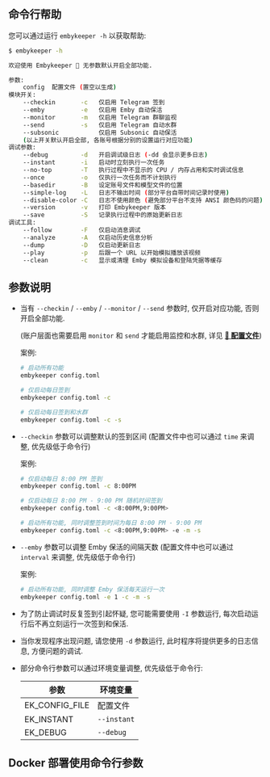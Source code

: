 ## 命令行帮助

您可以通过运行 `embykeeper -h` 以获取帮助:

```bash
$ embykeeper -h

欢迎使用 Embykeeper 🎦 无参数默认开启全部功能.

参数:
    config  配置文件 (置空以生成)
模块开关:
    --checkin       -c   仅启用 Telegram 签到
    --emby          -e   仅启用 Emby 自动保活
    --monitor       -m   仅启用 Telegram 群聊监视
    --send          -s   仅启用 Telegram 自动水群
    --subsonic           仅启用 Subsonic 自动保活
    (以上开关默认开启全部, 各账号根据分别的设置运行对应功能)
调试参数:
    --debug         -d   开启调试级日志 (-dd 会显示更多日志)
    --instant       -i   启动时立刻执行一次任务
    --no-top        -T   执行过程中不显示的 CPU / 内存占用和实时调试信息
    --once          -o   仅执行一次任务而不计划执行
    --basedir       -B   设定账号文件和模型文件的位置
    --simple-log    -L   日志不输出时间 (部分平台自带时间记录时使用)
    --disable-color -C   日志不使用颜色 (避免部分平台不支持 ANSI 颜色码的问题)
    --version       -v   打印 Embykeeper 版本
    --save          -S   记录执行过程中的原始更新日志
调试工具:
    --follow        -F   仅启动消息调试
    --analyze       -A   仅启动历史信息分析
    --dump          -D   仅启动更新日志
    --play          -p   后跟一个 URL 以开始模拟播放该视频
    --clean         -c   显示或清理 Emby 模拟设备和登陆凭据等缓存
```

## 参数说明

- 当有 `--checkin` / `--emby` / `--monitor` / `--send` 参数时, 仅开启对应功能, 否则开启全部功能.

  (账户层面也需要启用 `monitor` 和 `send` 才能启用监控和水群, 详见 [**🔧 配置文件**](/guide/配置文件))

  案例:

  ```bash
  # 启动所有功能
  embykeeper config.toml

  # 仅启动每日签到
  embykeeper config.toml -c

  # 仅启动每日签到和水群
  embykeeper config.toml -c -s
  ```

- `--checkin` 参数可以调整默认的签到区间
  (配置文件中也可以通过 `time` 来调整, 优先级低于命令行)

  案例:

  ```bash
  # 仅启动每日 8:00 PM 签到
  embykeeper config.toml -c 8:00PM

  # 仅启动每日 8:00 PM - 9:00 PM 随机时间签到
  embykeeper config.toml -c <8:00PM,9:00PM>

  # 启动所有功能, 同时调整签到时间为每日 8:00 PM - 9:00 PM
  embykeeper config.toml -c <8:00PM,9:00PM> -e -m -s

  ```

- `--emby` 参数可以调整 Emby 保活的间隔天数
  (配置文件中也可以通过 `interval` 来调整, 优先级低于命令行)

  案例:

  ```bash
  # 启动所有功能, 同时调整 Emby 保活每天运行一次
  embykeeper config.toml -e 1 -c -m -s
  ```

- 为了防止调试时反复签到引起怀疑, 您可能需要使用 `-I` 参数运行, 每次启动运行后不再立刻运行一次签到和保活.
- 当你发现程序出现问题, 请您使用 `-d` 参数运行, 此时程序将提供更多的日志信息, 方便问题的调试.
- 部分命令行参数可以通过环境变量调整, 优先级低于命令行:

  | 参数           | 环境变量    |
  | -------------- | ----------- |
  | EK_CONFIG_FILE | 配置文件    |
  | EK_INSTANT     | `--instant` |
  | EK_DEBUG       | `--debug`   |

## Docker 部署使用命令行参数

<!--@include: ./Linux-Docker-部署.md#command-->

<!--@include: ./Linux-Docker-Compose-部署.md#command-->
